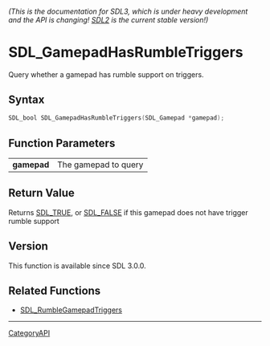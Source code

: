 ###### (This is the documentation for SDL3, which is under heavy development and the API is changing! [SDL2](https://wiki.libsdl.org/SDL2/) is the current stable version!)
# SDL_GamepadHasRumbleTriggers

Query whether a gamepad has rumble support on triggers.

## Syntax

```c
SDL_bool SDL_GamepadHasRumbleTriggers(SDL_Gamepad *gamepad);

```

## Function Parameters

|                 |                      |
| --------------- | -------------------- |
| **gamepad**     | The gamepad to query |

## Return Value

Returns [SDL_TRUE](SDL_TRUE), or [SDL_FALSE](SDL_FALSE) if this gamepad
does not have trigger rumble support

## Version

This function is available since SDL 3.0.0.

## Related Functions

* [SDL_RumbleGamepadTriggers](SDL_RumbleGamepadTriggers)

----
[CategoryAPI](CategoryAPI)

